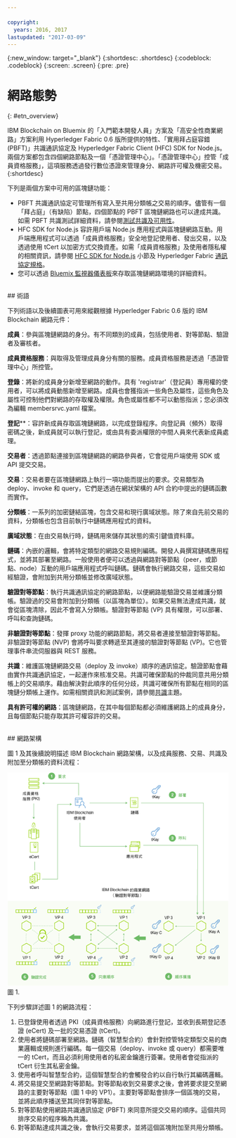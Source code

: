```yaml
---

copyright:
  years: 2016, 2017
lastupdated: "2017-03-09"
---
```


{:new_window: target="_blank"}
{:shortdesc: .shortdesc}
{:codeblock: .codeblock}
{:screen: .screen}
{:pre: .pre}


# 網路態勢
{: #etn_overview}


IBM Blockchain on Bluemix 的「入門範本開發人員」方案及「高安全性商業網路」方案利用 Hyperledger Fabric 0.6 版所提供的特性、「實用拜占庭容錯 (PBFT)」共識通訊協定及 Hyperledger Fabric Client (HFC) SDK for Node.js。兩個方案都包含四個網路節點及一個「憑證管理中心」。「憑證管理中心」控管「成員資格服務」，這項服務透過發行數位憑證來管理身分、網路許可權及機密交易。
{:shortdesc}

下列是兩個方案中可用的區塊鏈功能：

* PBFT 共識通訊協定可管理所有寫入至共用分類帳之交易的順序。儘管有一個「拜占庭」（有缺陷）節點，四個節點的 PBFT 區塊鏈網路也可以達成共識。如需 PBFT 共識測試詳細資料，請參閱[測試共識及可用性](etn_pbft.html)。
* HFC SDK for Node.js 容許用戶端 Node.js 應用程式與區塊鏈網路互動。用戶端應用程式可以透過「成員資格服務」安全地登記使用者、發出交易，以及透過使用 tCert 以加密方式交換資產。如需「成員資格服務」及使用者隱私權的相關資訊，請參閱 [HFC SDK for Node.js](etn_sdk.html) 小節及 Hyperledger Fabric [通訊協定規格](https://github.com/hyperledger/fabric/blob/v0.6/docs/protocol-spec.md)。
* 您可以透過 [Bluemix 監視器儀表板](ibmblockchainmonitor.html)來存取區塊鏈網路環境的詳細資料。  

<br>
## 術語

下列術語以及後續圖表可用來縱觀根據 Hyperledger Fabric 0.6 版的 IBM Blockchain 網路元件：

**成員**：參與區塊鏈網路的身分。有不同類別的成員，包括使用者、對等節點、驗證者及審核者。

**成員資格服務**：與取得及管理成員身分有關的服務。成員資格服務是透過「憑證管理中心」所控管。  

**登錄**：將新的成員身分新增至網路的動作。具有 'registrar'（登記員）專用權的使用者，可以將成員動態新增至網路。成員也會獲指派一些角色及屬性，這些角色及屬性可控制他們對網路的存取權及權限。角色或屬性都不可以動態指派；您必須改為編輯 membersrvc.yaml 檔案。

**登記****：容許新成員存取區塊鏈網路，以完成登錄程序。向登記員（頻外）取得密碼之後，新成員就可以執行登記，或由具有委派權限的中間人員來代表新成員處理。  

**交易者**：透過節點連接到區塊鏈網路的網路參與者，它會從用戶端使用 SDK 或 API 提交交易。

**交易**：交易者要在區塊鏈網路上執行一項功能而提出的要求。交易類型為 deploy、invoke 和 query，它們是透過在網狀架構的 API 合約中提出的鏈碼函數而實作。

**分類帳**：一系列的加密鏈結區塊，包含交易和現行廣域狀態。除了來自先前交易的資料，分類帳也包含目前執行中鏈碼應用程式的資料。

**廣域狀態**：在由交易執行時，鏈碼用來儲存其狀態的索引鍵值資料庫。

**鏈碼**：內嵌的邏輯，會將特定類型的網路交易規則編碼。開發人員撰寫鏈碼應用程式，並將其部署至網路。一般使用者便可以透過與網路對等節點（peer，或節點、node）互動的用戶端應用程式呼叫鏈碼。鏈碼會執行網路交易，這些交易如經驗證，會附加到共用分類帳並修改廣域狀態。

**驗證對等節點**：執行共識通訊協定的網路節點，以便網路能驗證交易並維護分類帳。驗證過的交易會附加到分類帳（以區塊為單位）。如果交易無法達成共識，就會從區塊清除，因此不會寫入分類帳。驗證對等節點 (VP) 具有權限，可以部署、呼叫和查詢鏈碼。

**非驗證對等節點**：發揮 proxy 功能的網路節點，將交易者連接至驗證對等節點。非驗證對等節點 (NVP) 會將呼叫要求轉遞至其連接的驗證對等節點 (VP)。它也管理事件串流伺服器與 REST 服務。


**共識**：維護區塊鏈網路交易（deploy 及 invoke）順序的通訊協定。驗證節點會藉由實作共識通訊協定，一起運作來核准交易。共識可確保節點的仲裁同意共用分類帳上的交易順序。藉由解決對此順序的任何分歧，共識可確保所有節點在相同的區塊鏈分類帳上運作。如需相關資訊和測試案例，請參閱[共識](etn_pbft.html)主題。  

**具有許可權的網路**：區塊鏈網路，在其中每個節點都必須維護網路上的成員身分，且每個節點只能存取其許可權容許的交易。  

<br>
## 網路架構

圖 1 及其後續說明描述 IBM Blockchain 網路架構，以及成員服務、交易、共識及附加至分類帳的資料流程：

![專用網路](images/Architecture_BMX_dedicated.png "IBM Blockchain 網路架構")圖 1.

下列步驟詳述圖 1 的網路流程：

1. 已登錄使用者透過 PKI（成員資格服務）向網路進行登記，並收到長期登記憑證 (eCert) 及一批的交易憑證 (tCert)。
2. 使用者將鏈碼部署至網路。鏈碼（智慧型合約）會針對控管特定類型交易的商業邏輯或規則進行編碼。每一個交易（deploy、invoke 或 query）都需要唯一的 tCert，而且必須利用使用者的私密金鑰進行簽署。使用者會從指派的 tCert 衍生其私密金鑰。
3. 使用者呼叫智慧型合約，這個智慧型合約會觸發合約以自行執行其編碼邏輯。
4. 將交易提交至網路對等節點。對等節點收到交易要求之後，會將要求提交至網路的主要對等節點（圖 1 中的 VP1）。主要對等節點會排序一個區塊的交易，並將此順序播送至其同伴對等節點。
5. 對等節點使用網路共識通訊協定 (PBFT) 來同意所提交交易的順序。這個共同排序交易的程序稱為共識。  
6. 對等節點達成共識之後，會執行交易要求，並將這個區塊附加至共用分類帳。  

<!---Both the developer and high-security networks unlock several features in the Hyperledger fabric which robustly enhance security, confidentiality and privacy.  The only fundamental difference between the two is their operating/hosting environment.  The developer network runs in a shared multi-tenant environment on Softlayer, whereas the high-security network exists as an isolated single-tenant running in a secure services container.  Each network leverages the same capabilities from the fabric, including a PBFT consensus protocol and the enhanced Node.js SDK.~~

~~The High-Security business network runs in an isolated and highly secured environment, distinguishing it from other cloud-hosted offerings. The operating system, fabric, and nodes all exist in a secure services container (SSC), providing your enterprise with the security and impregnability that customers have come to expect from system Z technology.  The SSC delivers performance optimization in - peer to peer communication, availability, scalability, hardware encryption, tamper-proof crypto keys, and securely encrypted VMs.  See the [Secure Services Container](etn_ssc.html) section for more details on the security features provided through the SSC.  Additionally, the high security network unlocks numerous features of the Hyperledger fabric (unavailable in the developer service), which robustly enhance security, confidentiality and privacy.  The configuration is such that you are able to test and affirm these features.~~  
{:shortdesc}

~~The high security plan augments the developer plan by delivering several enhancements that help meet the security requirements and concerns of an enterprise-level participant:~~--->

<!---The environment (LinuxONE on z) consists of a four-peer network implementing PBFT with Membership Services enabled, running in an application container.  The application container protects blockchain software, chaincode, and data running within the system. The blockchain software within the secure boot can be signed, attested, and encrypted; and once installed in the application container, is tamper-resistant.  Root users of the platform and system administrators cannot access or see z secure container contents.  In addition, the LinuxOne on z provides you with FIPS compliance, high Evaluation Assurance Level protection, a highly auditable operating environment, and crypto optimization--->
